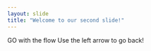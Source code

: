 ```yaml
---
layout: slide
title: "Welcome to our second slide!"
---
```

GO with the flow
Use the left arrow to go back!
